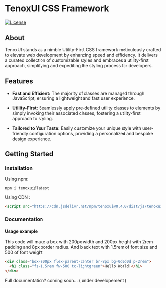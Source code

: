 # TenoxUI CSS Framework

[![License](https://img.shields.io/badge/License-MIT-blue.svg)](https://opensource.org/licenses/MIT)

## About

TenoxUI stands as a nimble Utility-First CSS framework meticulously crafted to elevate web development by enhancing speed and efficiency. It delivers a curated collection of customizable styles and embraces a utility-first approach, simplifying and expediting the styling process for developers.

## Features

- **Fast and Efficient:** The majority of classes are managed through JavaScript, ensuring a lightweight and fast user experience.

- **Utility-First:** Seamlessly apply pre-defined utility classes to elements by simply invoking their associated classes, fostering a utility-first approach to styling.

- **Tailored to Your Taste:** Easily customize your unique style with user-friendly configuration options, providing a personalized and bespoke design experience.

## Getting Started

### Installation

Using npm:

```bash
npm i tenoxui@latest
```

Using CDN :

```html
<script src="https://cdn.jsdelivr.net/npm/tenoxui@0.4.0/dist/js/tenoxui.min.js"></script>
```

### Documentation

#### Usage example

This code will make a box with 200px width and 200px height with 2rem padding and 8px border radius. And black text with 1.5rem of font size and 500 of font weight

```html
<div class="box-200px flex-parent-center br-8px bg-0d0d0d p-2rem">
  <h1 class="fs-1.5rem fw-500 tc-lightgreen">Hello World!</h1>
</div>
```

Full documentation? coming soon... ( under developement )
